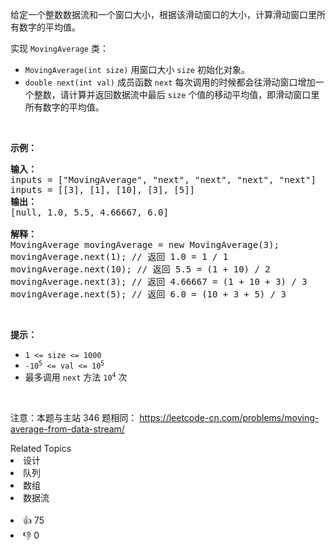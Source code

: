 <p>给定一个整数数据流和一个窗口大小，根据该滑动窗口的大小，计算滑动窗口里所有数字的平均值。</p>

<p>实现 <code>MovingAverage</code> 类：</p>

<ul> 
 <li><code>MovingAverage(int size)</code> 用窗口大小 <code>size</code> 初始化对象。</li> 
 <li><code>double next(int val)</code>&nbsp;成员函数 <code>next</code>&nbsp;每次调用的时候都会往滑动窗口增加一个整数，请计算并返回数据流中最后 <code>size</code> 个值的移动平均值，即滑动窗口里所有数字的平均值。</li> 
</ul>

<p>&nbsp;</p>

<p><strong>示例：</strong></p>

<pre>
<strong>输入：</strong>
inputs = ["MovingAverage", "next", "next", "next", "next"]
inputs = [[3], [1], [10], [3], [5]]
<strong>输出：</strong>
[null, 1.0, 5.5, 4.66667, 6.0]

<strong>解释：</strong>
MovingAverage movingAverage = new MovingAverage(3);
movingAverage.next(1); // 返回 1.0 = 1 / 1
movingAverage.next(10); // 返回 5.5 = (1 + 10) / 2
movingAverage.next(3); // 返回 4.66667 = (1 + 10 + 3) / 3
movingAverage.next(5); // 返回 6.0 = (10 + 3 + 5) / 3
</pre>

<p>&nbsp;</p>

<p><strong>提示：</strong></p>

<ul> 
 <li><code>1 &lt;= size &lt;= 1000</code></li> 
 <li><code>-10<sup>5</sup> &lt;= val &lt;= 10<sup>5</sup></code></li> 
 <li>最多调用 <code>next</code> 方法 <code>10<sup>4</sup></code> 次</li> 
</ul>

<p>&nbsp;</p>

<p>
 <meta charset="UTF-8" />注意：本题与主站 346&nbsp;题相同：&nbsp;<a href="https://leetcode-cn.com/problems/moving-average-from-data-stream/">https://leetcode-cn.com/problems/moving-average-from-data-stream/</a></p>

<div><div>Related Topics</div><div><li>设计</li><li>队列</li><li>数组</li><li>数据流</li></div></div><br><div><li>👍 75</li><li>👎 0</li></div>